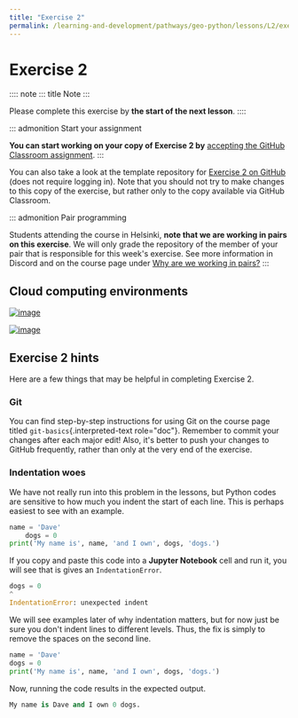 ```yaml
---
title: "Exercise 2"
permalink: /learning-and-development/pathways/geo-python/lessons/L2/exercise-2/
---
```



# Exercise 2

:::: note
::: title
Note
:::

Please complete this exercise by **the start of the next lesson**.
::::

::: admonition
Start your assignment

**You can start working on your copy of Exercise 2 by** [accepting the
GitHub Classroom assignment](https://classroom.github.com/a/28BOgWGg).
:::

You can also take a look at the template repository for [Exercise 2 on
GitHub](https://github.com/Geo-Python-2023/Exercise-2) (does not require
logging in). Note that you should not try to make changes to this copy
of the exercise, but rather only to the copy available via GitHub
Classroom.

::: admonition
Pair programming

Students attending the course in Helsinki, **note that we are working in
pairs on this exercise**. We will only grade the repository of the
member of your pair that is responsible for this week\'s exercise. See
more information in Discord and on the course page under [Why are we
working in
pairs?](https://geo-python-site.readthedocs.io/en/latest/lessons/L2/why-pairs.html)
:::

## Cloud computing environments

[![image](https://img.shields.io/badge/launch-binder-red.svg)](https://mybinder.org/v2/gh/Geo-Python-2023/Binder/main?urlpath=lab)

[![image](https://img.shields.io/badge/launch-CSC%20notebook-blue.svg)](https://notebooks.csc.fi/)

## Exercise 2 hints

Here are a few things that may be helpful in completing Exercise 2.

### Git

You can find step-by-step instructions for using Git on the course page
titled `git-basics`{.interpreted-text role="doc"}. Remember to commit
your changes after each major edit! Also, it\'s better to push your
changes to GitHub frequently, rather than only at the very end of the
exercise.

### Indentation woes

We have not really run into this problem in the lessons, but Python
codes are sensitive to how much you indent the start of each line. This
is perhaps easiest to see with an example.

``` python
name = 'Dave'
    dogs = 0
print('My name is', name, 'and I own', dogs, 'dogs.')
```

If you copy and paste this code into a **Jupyter Notebook** cell and run
it, you will see that is gives an `IndentationError`.

``` python
dogs = 0
^
IndentationError: unexpected indent
```

We will see examples later of why indentation matters, but for now just
be sure you don\'t indent lines to different levels. Thus, the fix is
simply to remove the spaces on the second line.

``` python
name = 'Dave'
dogs = 0
print('My name is', name, 'and I own', dogs, 'dogs.')
```

Now, running the code results in the expected output.

``` python
My name is Dave and I own 0 dogs.
```
